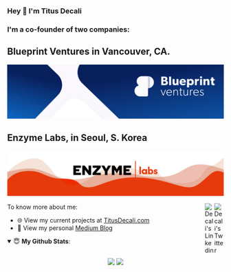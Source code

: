 ### Hey 👋 I'm Titus Decali

### I'm a co-founder of two companies:
## Blueprint Ventures in Vancouver, CA.
<img src="/assets/header-blueprint.jpg" alt="Blueprint">

<br>

## Enzyme Labs, in Seoul, S. Korea
<img src="/assets/header-enzyme.jpg" alt="Enzymelabs">

<a href="https://twitter.com/titusdecali" target="_blank" rel="nofollow"><img align="right" alt="Decali's Twitter" width="22px" src="https://cdn.jsdelivr.net/npm/simple-icons@v3/icons/twitter.svg" /></a><a href="https://www.linkedin.com/in/titusdecali" target="_blank" rel="nofollow"><img align="right" alt="Decali's Linkedin" width="22px" src="https://cdn.jsdelivr.net/npm/simple-icons@v3/icons/linkedin.svg" /></a>


To know more about me:

- 🌐 View my current projects at [TitusDecali.com](https://titusdecali.com/)
- 👋 View my personal [Medium Blog](https://medium.com/@titusdecali)

<details open>
 <summary> 😇 <b>My Github Stats</b>: </summary>

<br>

<p align = "center">
  <img src="https://github-readme-stats.vercel.app/api?username=titusdecali&show_icons=true&theme=tokyonight&line_height=27">
  <img src="https://github-readme-stats.vercel.app/api/top-langs/?username=titusdecali&hide=css,java,html&theme=tokyonight">
</p>

</details>
